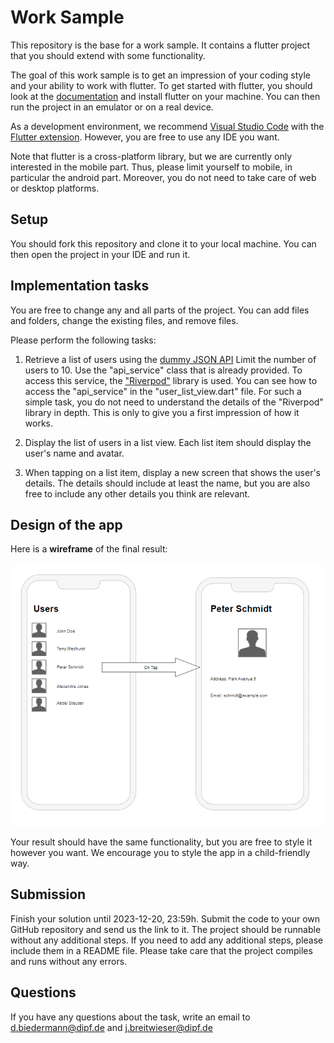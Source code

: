 # Work Sample

This repository is the base for a work sample. It contains a flutter project that you should extend with some functionality.

The goal of this work sample is to get an impression of your coding style and your ability to work with flutter.
To get started with flutter, you should look at the [documentation](https://docs.flutter.dev/get-started/install) and install flutter on your machine. You can then run the project in an emulator or on a real device.

As a development environment, we recommend [Visual Studio Code](https://code.visualstudio.com/) with the [Flutter extension](https://marketplace.visualstudio.com/items?itemName=Dart-Code.flutter). However, you are free to use any IDE you want.

Note that flutter is a cross-platform library, but we are currently only interested in the mobile part. Thus, please limit yourself to mobile, in particular the android part. Moreover, you do not need to take care of web or desktop platforms.

## Setup

You should fork this repository and clone it to your local machine. You can then open the project in your IDE and run it.

## Implementation tasks
You are free to change any and all parts of the project. You can add files and folders, change the existing files, and remove files. 

Please perform the following tasks:

1. Retrieve a list of users using the [dummy JSON API](https://dummyjson.com/docs/users)     Limit the number of users to 10. Use the "api_service" class that is already provided. To access this service, the ["Riverpod"](https://riverpod.dev/docs/introduction/why_riverpod) library is used. You can see how to access the "api_service" in the "user_list_view.dart" file. For such a simple task, you do not need to understand the details of the "Riverpod" library in depth. This is only to give you a first impression of how it works. 

2. Display the list of users in a list view. Each list item should display the user's name and avatar.

3. When tapping on a list item, display a new screen that shows the user's details. The details should include at least the name, but you are also free to include any other details you think are relevant.




## Design of the app
Here is a **wireframe** of the final result:

![Mockup of the final result](mockup.png)

Your result should have the same functionality, but you are free to style it however you want.
We encourage you to style the app in a child-friendly way. 

## Submission

Finish your solution until 2023-12-20, 23:59h.
Submit the code to your own GitHub repository and send us the link to it. 
The project should be runnable without any additional steps. If you need to add any additional steps, please include them in a README file. 
Please take care that the project compiles and runs without any errors.

## Questions

If you have any questions about the task, write an email to [d.biedermann@dipf.de](mailto:d.biedermann@dipf.de) and [j.breitwieser@dipf.de](mailto:j.breitwieser@dipf.de)